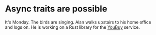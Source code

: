 # Async traits are possible

It's Monday. The birds are singing. Alan walks upstairs to his home office and logs on. He is working on a Rust library for the [YouBuy] service.

[YouBuy]: ../projects/YouBuy.md